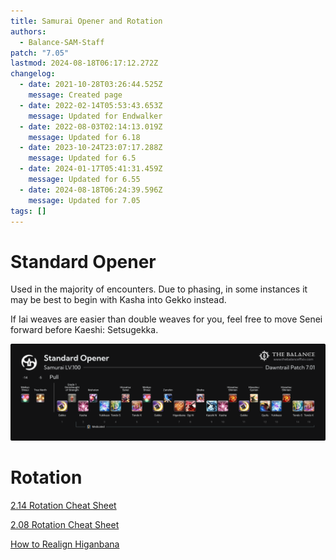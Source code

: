 ```yaml
---
title: Samurai Opener and Rotation
authors:
  - Balance-SAM-Staff
patch: "7.05"
lastmod: 2024-08-18T06:17:12.272Z
changelog:
  - date: 2021-10-28T03:26:44.525Z
    message: Created page
  - date: 2022-02-14T05:53:43.653Z
    message: Updated for Endwalker
  - date: 2022-08-03T02:14:13.019Z
    message: Updated for 6.18
  - date: 2023-10-24T23:07:17.288Z
    message: Updated for 6.5
  - date: 2024-01-17T05:41:31.459Z
    message: Updated for 6.55
  - date: 2024-08-18T06:24:39.596Z
    message: Updated for 7.05
tags: []
---
```

# Standard Opener

Used in the majority of encounters. Due to phasing, in some instances it may be best to begin with Kasha into Gekko instead.

If Iai weaves are easier than double weaves for you, feel free to move Senei forward before Kaeshi: Setsugekka.

![](/img/jobs/sam/sam_dt_opener.png "Samurai Standard Opener")



# Rotation

[2.14 Rotation Cheat Sheet](https://i.imgur.com/C0ryA5F.jpeg)

[2.08 Rotation Cheat Sheet](https://imgur.com/HMbcRnk)

[How to Realign Higanbana](https://i.imgur.com/zvLzrAm.jpeg)